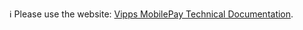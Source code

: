 ℹ️ Please use the website:
[Vipps MobilePay Technical Documentation](https://developer.vippsmobilepay.com/docs/APIs/epayment-api/).


<!-- This content has moved to https://github.com/vippsas/vipps-developer-docs/tree/main/docs/APIs/epayment-api -->